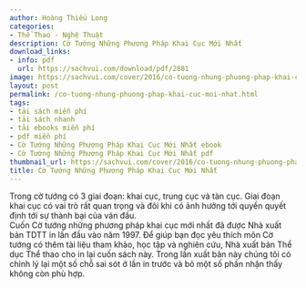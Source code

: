 ```yaml
---
author: Hoàng Thiếu Long
categories:
- Thể Thao - Nghệ Thuật
description: Cờ Tướng Những Phương Pháp Khai Cục Mới Nhất
download_links:
- info: pdf
  url: https://sachvui.com/download/pdf/2881
image: https://sachvui.com/cover/2016/co-tuong-nhung-phuong-phap-khai-cuc-moi-nhat.jpg
layout: post
permalink: /co-tuong-nhung-phuong-phap-khai-cuc-moi-nhat.html
tags:
- tải sách miễn phí
- tải sách nhanh
- tải ebooks miễn phí
- pdf miễn phí
- Cờ Tướng Những Phương Pháp Khai Cục Mới Nhất ebook
- Cờ Tướng Những Phương Pháp Khai Cục Mới Nhất pdf
thumbnail_url: https://sachvui.com/cover/2016/co-tuong-nhung-phuong-phap-khai-cuc-moi-nhat.jpg
title: Cờ Tướng Những Phương Pháp Khai Cục Mới Nhất
---
```


 <div class="item-desc text-justify"> <p>Trong cờ tướng có 3 giai đoạn: khai cục, trung cục và tàn cục. Giai đoạn khai cục có vai trò rất quan trọng và đôi khi có ảnh hưởng tới quyền quyết định tới sự thành bại của ván đấu.<br>Cuốn Cờ tướng những phương pháp khai cục mới nhất đã được Nhà xuất bản TDTT in lần đầu vào năm 1997. Để giúp bạn đọc yêu thích môn Cờ tướng có thêm tài liệu tham khảo, học tập và nghiên cứu, Nhà xuất bản Thể dục Thể thao cho in lại cuốn sách này. Trong lần xuất bản này chúng tôi có chỉnh lý lại một số chỗ sai sót ở lần in trước và bỏ một số phần nhận thấy không còn phù hợp.</p> </div>